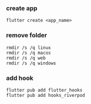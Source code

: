 ### create app
```
flutter create <app_name>
```

### remove folder

```
rmdir /s /q linux
rmdir /s /q macos
rmdir /s /q web
rmdir /s /q windows
```
### add hook
```
flutter pub add flutter_hooks
flutter pub add hooks_riverpod
```
